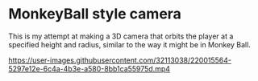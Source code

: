# MonkeyBall style camera

This is my attempt at making a 3D camera that orbits the player at a specified height and radius, similar to the way it might be in Monkey Ball.

https://user-images.githubusercontent.com/32113038/220015564-5297e12e-6c4a-4b3e-a580-8bb1ca55975d.mp4

